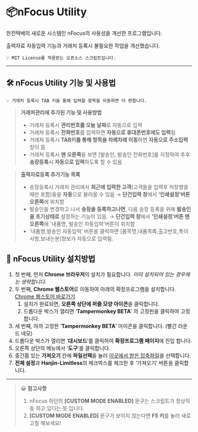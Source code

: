 # 📦nFocus Utility

한진택배의 새로운 시스템인 nFocus의 사용성을 개선한 프로그램입니다.

출력자료 자동입력 기능과 거래처 등록시 불필요한 작업을 개선했습니다.

```
💡 MIT License를 적용받는 오픈소스 스크립트입니다.
```
---

## 🛠️ nFocus Utility 기능 및 사용법


```
💡 거래처 등록시 TAB 키을 통해 입력할 항목을 이동하면 더 편합니다.
```
    
> **거래처관리에 추가된 기능 및 사용방법**
> 
> - 거래처 등록시 **관리번호를 오늘 날짜**로 자동으로 입력
> - 거래처 등록시 **전화번호**를 입력하면 **자동으로 휴대폰번호에도 입력**됨
> - 거래처 등록시 **TAB키를 통해 항목을 차례차례 이동**하면 **자동으로 주소입력** 창이 뜸
> - 거래처 등록시 **맨 오른쪽**을 보면 [발송인, 발송인 전화번호]를 지정하여 추후 **송장등록**시 **자동으로 입력**하도록 할 수 있음

> **출력자료등록 추가기능 목록**
> 
> - 송장등록시 거래처 관리에서 **최근에 입력한 고객**(고객들을 입력후 저장했을때만 포함)들을 **자동**으로 불러올 수 있음 → **단건입력 창**에서 **‘인쇄설정’버튼 오른쪽**에 위치함
> - 발송인을 변경하고 나서 **송장을 등록하고나면**, 다음 송장 등록을 위해 **발송인을 초기상태로** 설정하는 기능이 있음. 
> → **단건입력 창**에서 **'인쇄설정'버튼 맨 오른쪽**에 '내품명, 발송인 자동입력'버튼이 위치함
> - ‘내품명,발송인 자동입력’ 버튼을 클릭하면 [품목명,내품목록,출고번호,특이사항,보내는분]정보가 자동으로 입력됨.

## 💾 nFocus U**tility** 설치방법


1. 첫 번째, 먼저 **Chrome 브라우저**의 설치가 필요합니다.
*이미 설치되어 있는 경우에는 생략합니다.*
2. 두 번째, **Chrome 웹스토어**로 이동하여 아래의 확장프로그램을 설치합니다.
[Chrome 웹스토어 바로가기](https://chrome.google.com/webstore/detail/tampermonkey-beta/gcalenpjmijncebpfijmoaglllgpjagf)
    1. 설치가 완료되면, **오른쪽 상단에 퍼즐 모양 아이콘**을 클릭합니다.
    2. 드롭다운 박스가 열리면 ‘**Tampermonkey BETA**’ 의 고정핀을 클릭하여 고정합니다.
3. 세 번째, 아까 고정한 ‘**Tampermonkey BETA**’ 아이콘을 클릭합니다. (빨간 라운드 네모)
4. 드롭다운 박스가 열리면 ‘**대시보드**’를 클릭하여 **확장프로그램 페이지**에 진입 합니다.
5. 오른쪽 상단의 메뉴에서 ‘**도구**’를 클릭합니다.
6. 중간쯤 있는 **가져오기** 칸에 **파일선택**을 눌러 [이곳에서 받은 압축파일](https://github.com/bsy0317/Hanjin-Utility/raw/main/update.zip)을 선택합니다.
7. **전체 설정**과 **Hanjin-Limitless**의 체크박스를 체크한 후 ‘가져오기’ 버튼을 클릭합니다.

---

> 😀 **참고사항**
> 
> 1. nFocus 하단의 **[CUSTOM MODE ENABLED]** 문구는 스크립트가 정상작동 하고 있다는 뜻 입니다.
> 2. **[CUSTOM MODE ENABLED]** 문구가 보이지 않는다면 **F5 키**를 눌러 새로고침 해보세요!
